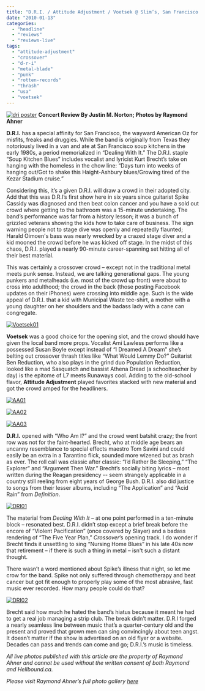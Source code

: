 ```yaml
---
title: "D.R.I. / Attitude Adjustment / Voetsek @ Slim’s, San Francisco CA, January 9, 2010"
date: "2010-01-13"
categories: 
  - "headline"
  - "reviews"
  - "reviews-live"
tags: 
  - "attitude-adjustment"
  - "crossover"
  - "d-r-i"
  - "metal-blade"
  - "punk"
  - "rotten-records"
  - "thrash"
  - "usa"
  - "voetsek"
---
```


[![dri poster](http://www.hellbound.ca/wp-content/uploads/2010/01/dri-poster-179x300.jpg "dri poster")](http://www.hellbound.ca/wp-content/uploads/2010/01/dri-poster.jpg) **Concert Review By Justin M. Norton; Photos by Raymond Ahner**

**D.R.I.** has a special affinity for San Francisco, the wayward American Oz for misfits, freaks and druggies. While the band is originally from Texas they notoriously lived in a van and ate at San Francisco soup kitchens in the early 1980s, a period memorialized in “Dealing With It.” The D.R.I. staple “Soup Kitchen Blues” includes vocalist and lyricist Kurt Brecht’s take on hanging with the homeless in the chow line: “Days turn into weeks of hanging out/Got to shake this Haight-Ashbury blues/Growing tired of the Kezar Stadium cruise.”

Considering this, it’s a given D.R.I. will draw a crowd in their adopted city. Add that this was D.R.I’s first show here in six years since guitarist Spike Cassidy was diagnosed and then beat colon cancer and you have a sold out crowd where getting to the bathroom was a 15-minute undertaking. The band’s performance was far from a history lesson; it was a bunch of grizzled veterans showing the kids how to take care of business. The sign warning people not to stage dive was openly and repeatedly flaunted; Harald Oimoen's bass was nearly wrecked by a crazed stage diver and a kid mooned the crowd before he was kicked off stage. In the midst of this chaos, D.R.I. played a nearly 90-minute career-spanning set hitting all of their best material.

This was certainly a crossover crowd – except not in the traditional metal meets punk sense. Instead, we are talking generational gaps. The young punkers and metalheads (i.e. most of the crowd up front) were about to cross into adulthood; the crowd in the back (those posting Facebook updates on their iPhones) were crossing into middle age. Such is the wide appeal of D.R.I. that a kid with Municipal Waste tee-shirt, a mother with a young daughter on her shoulders and the badass lady with a cane can congregate.

[![Voetsek01](http://www.hellbound.ca/wp-content/uploads/2010/01/Voetsek01.jpg "Voetsek01")](http://www.hellbound.ca/wp-content/uploads/2010/01/Voetsek01.jpg)

**Voetsek** was a good choice for the opening slot, and the crowd should have given the local band more props. Vocalist Ami Lawless performs like a possessed Susan Boyle except instead of “I Dreamed A Dream” she’s belting out crossover thrash titles like “What Would Lemmy Do?” Guitarist Ben Reduction, who also plays in the grind duo Population Reduction, looked like a mad Sasquatch and bassist Athena Dread (a schoolteacher by day) is the epitome of L7 meets Runaways cool. Adding to the old-school flavor, **Attitude Adjustment** played favorites stacked with new material and got the crowd amped for the headliners.

[![AA01](http://www.hellbound.ca/wp-content/uploads/2010/01/AA01.jpg "AA01")](http://www.hellbound.ca/wp-content/uploads/2010/01/AA01.jpg)

[![AA02](http://www.hellbound.ca/wp-content/uploads/2010/01/AA02.jpg "AA02")](http://www.hellbound.ca/wp-content/uploads/2010/01/AA02.jpg)

[![AA03](http://www.hellbound.ca/wp-content/uploads/2010/01/AA03.jpg "AA03")](http://www.hellbound.ca/wp-content/uploads/2010/01/AA03.jpg)

**D.R.I.** opened with “Who Am I?” and the crowd went batshit crazy; the front row was not for the faint-hearted. Brecht, who at middle age bears an uncanny resemblance to special effects maestro Tom Savini and could easily be an extra in a Tarantino flick, sounded more wizened but as brash as ever. The roll call was classic after classic: “I’d Rather Be Sleeping,” “The Explorer” and “Argument Then War.” Brecht’s socially biting lyrics – most written during the Reagan presidency -- seem strangely applicable in a country still reeling from eight years of George Bush. D.R.I. also did justice to songs from their lesser albums, including “The Application” and “Acid Rain” from _Definition_.

[![DRI01](http://www.hellbound.ca/wp-content/uploads/2010/01/DRI01.jpg "DRI01")](http://www.hellbound.ca/wp-content/uploads/2010/01/DRI01.jpg)

The material from _Dealing With It_ – at one point performed in a ten-minute block – resonated best. D.R.I. didn’t stop except a brief break before the encore of “Violent Pacification” (once covered by Slayer) and a badass rendering of “The Five Year Plan,” _Crossover_’s opening track. I do wonder if Brecht finds it unsettling to sing “Nursing Home Blues” in his late 40s now that retirement – if there is such a thing in metal – isn't such a distant thought.

There wasn’t a word mentioned about Spike’s illness that night, so let me crow for the band. Spike not only suffered through chemotherapy and beat cancer but got fit enough to properly play some of the most abrasive, fast music ever recorded. How many people could do that?

[![DRI02](http://www.hellbound.ca/wp-content/uploads/2010/01/DRI02.jpg "DRI02")](http://www.hellbound.ca/wp-content/uploads/2010/01/DRI02.jpg)

Brecht said how much he hated the band’s hiatus because it meant he had to get a real job managing a strip club. The break didn’t matter. D.R.I forged a nearly seamless line between music that’s a quarter-century old and the present and proved that grown men can sing convincingly about teen angst. It doesn’t matter if the show is advertised on an old flyer or a website. Decades can pass and trends can come and go; D.R.I.’s music is timeless.

_All live photos published with this article are the property of Raymond Ahner and cannot be used without the written consent of both Raymond and Hellbound.ca._

_Please visit Raymond Ahner’s full photo gallery [here](http://raymondahner.typepad.com/raymondahner/2010/01/dri-attitude-adjustment-v%C3%B6etsek-slims-san-francisco-1910.html)_
